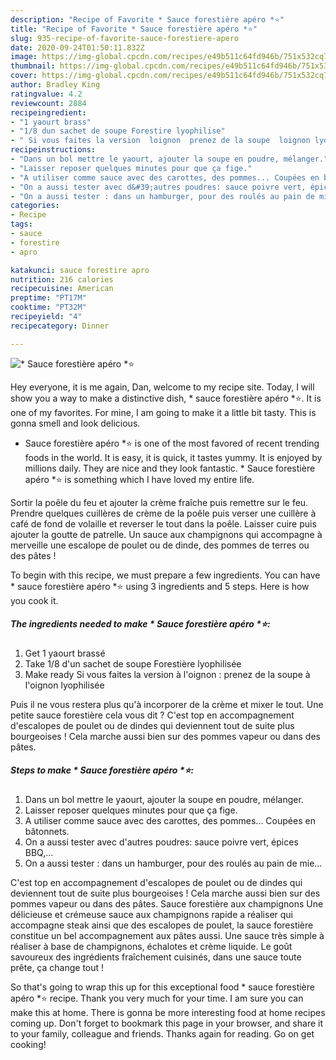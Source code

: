 ```yaml
---
description: "Recipe of Favorite * Sauce forestière apéro *⭐"
title: "Recipe of Favorite * Sauce forestière apéro *⭐"
slug: 935-recipe-of-favorite-sauce-forestiere-apero
date: 2020-09-24T01:50:11.832Z
image: https://img-global.cpcdn.com/recipes/e49b511c64fd946b/751x532cq70/sauce-forestiere-apero-⭐-photo-principale-de-la-recette.jpg
thumbnail: https://img-global.cpcdn.com/recipes/e49b511c64fd946b/751x532cq70/sauce-forestiere-apero-⭐-photo-principale-de-la-recette.jpg
cover: https://img-global.cpcdn.com/recipes/e49b511c64fd946b/751x532cq70/sauce-forestiere-apero-⭐-photo-principale-de-la-recette.jpg
author: Bradley King
ratingvalue: 4.2
reviewcount: 2884
recipeingredient:
- "1 yaourt brass"
- "1/8 dun sachet de soupe Forestire lyophilise"
- " Si vous faites la version  loignon  prenez de la soupe  loignon lyophilise"
recipeinstructions:
- "Dans un bol mettre le yaourt, ajouter la soupe en poudre, mélanger."
- "Laisser reposer quelques minutes pour que ça fige."
- "A utiliser comme sauce avec des carottes, des pommes... Coupées en bâtonnets."
- "On a aussi tester avec d&#39;autres poudres: sauce poivre vert, épices BBQ,..."
- "On a aussi tester : dans un hamburger, pour des roulés au pain de mie..."
categories:
- Recipe
tags:
- sauce
- forestire
- apro

katakunci: sauce forestire apro 
nutrition: 216 calories
recipecuisine: American
preptime: "PT17M"
cooktime: "PT32M"
recipeyield: "4"
recipecategory: Dinner

---
```



![* Sauce forestière apéro *⭐](https://img-global.cpcdn.com/recipes/e49b511c64fd946b/751x532cq70/sauce-forestiere-apero-⭐-photo-principale-de-la-recette.jpg)

Hey everyone, it is me again, Dan, welcome to my recipe site. Today, I will show you a way to make a distinctive dish, * sauce forestière apéro *⭐. It is one of my favorites. For mine, I am going to make it a little bit tasty. This is gonna smell and look delicious.

* Sauce forestière apéro *⭐ is one of the most favored of recent trending foods in the world. It is easy, it is quick, it tastes yummy. It is enjoyed by millions daily. They are nice and they look fantastic. * Sauce forestière apéro *⭐ is something which I have loved my entire life.

Sortir la poêle du feu et ajouter la crème fraîche puis remettre sur le feu. Prendre quelques cuillères de crème de la poêle puis verser une cuillère à café de fond de volaille et reverser le tout dans la poêle. Laisser cuire puis ajouter la goutte de patrelle. Un sauce aux champignons qui accompagne à merveille une escalope de poulet ou de dinde, des pommes de terres ou des pâtes !


To begin with this recipe, we must prepare a few ingredients. You can have * sauce forestière apéro *⭐ using 3 ingredients and 5 steps. Here is how you cook it.

<!--inarticleads1-->

##### The ingredients needed to make * Sauce forestière apéro *⭐:

1. Get 1 yaourt brassé
1. Take 1/8 d&#39;un sachet de soupe Forestière lyophilisée
1. Make ready  Si vous faites la version à l&#39;oignon : prenez de la soupe à l&#39;oignon lyophilisée


Puis il ne vous restera plus qu&#39;à incorporer de la crème et mixer le tout. Une petite sauce forestière cela vous dit ? C&#39;est top en accompagnement d&#39;escalopes de poulet ou de dindes qui deviennent tout de suite plus bourgeoises ! Cela marche aussi bien sur des pommes vapeur ou dans des pâtes. 

<!--inarticleads2-->

##### Steps to make * Sauce forestière apéro *⭐:

1. Dans un bol mettre le yaourt, ajouter la soupe en poudre, mélanger.
1. Laisser reposer quelques minutes pour que ça fige.
1. A utiliser comme sauce avec des carottes, des pommes... Coupées en bâtonnets.
1. On a aussi tester avec d&#39;autres poudres: sauce poivre vert, épices BBQ,...
1. On a aussi tester : dans un hamburger, pour des roulés au pain de mie...


C&#39;est top en accompagnement d&#39;escalopes de poulet ou de dindes qui deviennent tout de suite plus bourgeoises ! Cela marche aussi bien sur des pommes vapeur ou dans des pâtes. Sauce forestière aux champignons Une délicieuse et crémeuse sauce aux champignons rapide a réaliser qui accompagne steak ainsi que des escalopes de poulet, la sauce forestière constitue un bel accompagnement aux pâtes aussi. Une sauce très simple à réaliser à base de champignons, échalotes et crème liquide. Le goût savoureux des ingrédients fraîchement cuisinés, dans une sauce toute prête, ça change tout ! 

So that's going to wrap this up for this exceptional food * sauce forestière apéro *⭐ recipe. Thank you very much for your time. I am sure you can make this at home. There is gonna be more interesting food at home recipes coming up. Don't forget to bookmark this page in your browser, and share it to your family, colleague and friends. Thanks again for reading. Go on get cooking!
